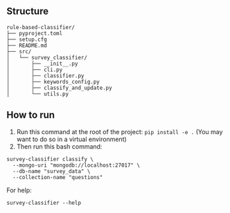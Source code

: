 ## Structure

```
rule-based-classifier/
├── pyproject.toml
├── setup.cfg
├── README.md
├── src/
│   └── survey_classifier/
│       ├── __init__.py
│       ├── cli.py
│       ├── classifier.py
│       ├── keywords_config.py
│       ├── classify_and_update.py
│       └── utils.py
```

## How to run
1. Run this command at the root of the project: ```pip install -e .``` (You may want to do so in a virtual environment)
2. Then run this bash command:

```
survey-classifier classify \
  --mongo-uri "mongodb://localhost:27017" \
  --db-name "survey_data" \
  --collection-name "questions"
```

For help:
```
survey-classifier --help
```